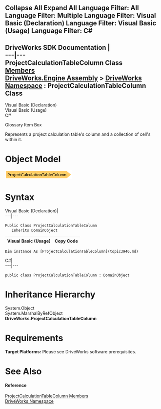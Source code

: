 Collapse All Expand All Language Filter: All  Language Filter: Multiple  Language Filter: Visual Basic (Declaration) Language Filter: Visual Basic (Usage) Language Filter: C#  
---  
DriveWorks SDK Documentation  |   
---|---  
ProjectCalculationTableColumn Class   
[Members](topic3947.md)   
[DriveWorks.Engine Assembly](topic2156.md) > [DriveWorks Namespace](topic2159.md) : ProjectCalculationTableColumn Class  
---  
  
Visual Basic (Declaration)    
Visual Basic (Usage)    
C# 

Glossary Item Box

Represents a project calculation table's column and a collection of cell's within it. 

# Object Model

![](dotnetdiagramimages/image183.png)

# Syntax

Visual Basic (Declaration)|   
---|---  
      
    
    Public Class ProjectCalculationTableColumn 
       Inherits DomainObject  
  
Visual Basic (Usage)| Copy Code  
---|---  
      
    
    Dim instance As [ProjectCalculationTableColumn](topic3946.md)  
  
C#|   
---|---  
      
    
    public class ProjectCalculationTableColumn : DomainObject   
  
# Inheritance Hierarchy

System.Object  
System.MarshalByRefObject  
**DriveWorks.ProjectCalculationTableColumn**  


# Requirements

**Target Platforms:** Please see DriveWorks software prerequisites.

# See Also

#### Reference

[ProjectCalculationTableColumn Members](topic3947.md)   
[DriveWorks Namespace](topic2159.md)


